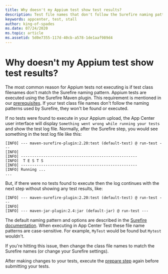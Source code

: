 ```yaml
---
title: Why doesn't my Appium test show test results?
description: Test file names that don't follow the Surefire naming pattern won't be executed.
keywords: appcenter, test, stall
author: king-of-spades
ms.date: 07/24/2020
ms.topic: article
ms.assetid: 5d0e7355-117d-40cb-a578-1de1aaf989d4 
---
```


# Why doesn't my Appium test show test results?
The most common reason for Appium tests not executing is if test class filenames don't match the Surefire naming pattern. Appium tests are executed using the Surefire Maven plugin. This requirement is mentioned in our [prerequisites](~/test-cloud/preparing-for-upload/appium#prerequisites). If your test class file names don't follow the naming patterns used by Surefire, they won't be found or executed.

If no tests were found to execute in your Appium upload, the App Center user interface will display `Something went wrong while running your tests` and show the test log file. Normally, after the Surefire step, you would see something in the test log file like this:

```
[INFO] --- maven-surefire-plugin:2.20:test (default-test) @ run-test --- 
[INFO]
[INFO] ----------------------------------------------------
[INFO]  T E S T S
[INFO] ----------------------------------------------------
[INFO] Running ... 
...
```

But, if there were no tests found to execute then the log continues with the next step without showing any test results, like:

```
[INFO] --- maven-surefire-plugin:2.20:test (default-test) @ run-test ---
[INFO] 
[INFO] --- maven-jar-plugin:2.4:jar (default-jar) @ run-test ---
```

The default naming pattern and options are described in the [Surefire documentation](http://maven.apache.org/surefire/maven-surefire-plugin/examples/inclusion-exclusion.html). When executing in App Center Test these file name patterns are case-sensitive. For example, `MyTest` would be found but `Mytest` wouldn't.

If you're hitting this issue, then change the class file names to match the Surefire names (or change your Surefire settings).

After making changes to your tests, execute the [prepare step](~/test-cloud/preparing-for-upload/appium#3-upload-to-app-center-test) again before submitting your tests.